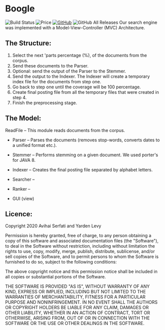 # Boogle
![Build Status](https://travis-ci.org/lemire/JavaFastPFOR.png)
![Price](https://img.shields.io/badge/price-FREE-0098f7.svg)
[![GitHub](https://img.shields.io/github/license/nevoit/Automated-Messages.svg)](https://github.com/Serfati/The-LionKing-Maze/edit/master/LICENSE)
![GitHub All Releases](https://img.shields.io/github/downloads/nevoit/Automated-Messages/total.svg)
Our search engine was implemented with a Model-View-Controller (MVC) Architecture.

The Structure:
-------------

1.	Select the next 'parts percentage (%), of the documents from the corpus.
2.	Send these documents to the Parser.
3.	Optional: send the output of the Parser to the Stemmer.
4.	Send the output to the Indexer. The Indexer will create a temporary index file for the documents from step one.
5.	Go back to step one until the coverage will be 100 percentage.
6.	Create final posting file from all the temporary files that were created in step 4.
7.	Finish the preprocessing stage.

The Model:
-------------
 ReadFile – This module reads documents from the corpus.

- Parser – Parses the documents (removes stop-words, converts dates to a unified format etc.).

- Stemmer – Performs stemming on a given document. We used porter's for JAVA 8.

- Indexer – Creates the final posting file separated by alphabet letters.

- Searcher – 

- Ranker –

- GUI (view) 


Licence:
-------------

Copyright 2020 Avihai Serfati and Yarden Levy

Permission is hereby granted, free of charge, to any person obtaining a copy of this software and associated documentation files (the "Software"), to deal in the Software without restriction, including without limitation the rights to use, copy, modify, merge, publish, distribute, sublicense, and/or sell copies of the Software, and to permit persons to whom the Software is furnished to do so, subject to the following conditions:

The above copyright notice and this permission notice shall be included in all copies or substantial portions of the Software.

THE SOFTWARE IS PROVIDED "AS IS", WITHOUT WARRANTY OF ANY KIND, EXPRESS OR IMPLIED, INCLUDING BUT NOT LIMITED TO THE WARRANTIES OF MERCHANTABILITY, FITNESS FOR A PARTICULAR PURPOSE AND NONINFRINGEMENT. IN NO EVENT SHALL THE AUTHORS OR COPYRIGHT HOLDERS BE LIABLE FOR ANY CLAIM, DAMAGES OR OTHER LIABILITY, WHETHER IN AN ACTION OF CONTRACT, TORT OR OTHERWISE, ARISING FROM, OUT OF OR IN CONNECTION WITH THE SOFTWARE OR THE USE OR OTHER DEALINGS IN THE SOFTWARE.
